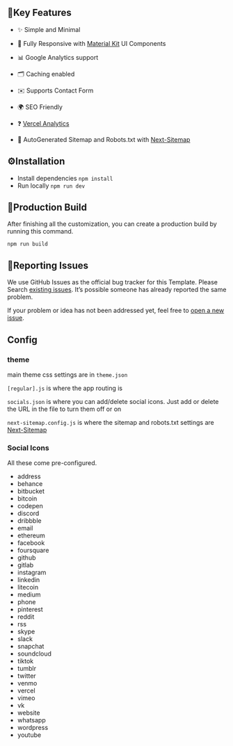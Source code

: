 ## 🔑Key Features

- ✨ Simple and Minimal

- 📱 Fully Responsive with [Material Kit](https://mui.com/) UI Components

- 📊 Google Analytics support

- 🗂️ Caching enabled

- ✉️ Supports Contact Form

- 🌍 SEO Friendly

- ❓ [Vercel Analytics](https://vercel.com/analytics)

- 📝 AutoGenerated Sitemap and Robots.txt with [Next-Sitemap](https:/www.npmjs.com/package/next-sitemap)

<!-- installation -->

## ⚙️Installation
* Install dependencies
`npm install`
* Run locally
`npm run dev`


## 🔨Production Build

After finishing all the customization, you can create a production build by running this command.

`npm run build`

<!-- reporting issue -->

## 🐞Reporting Issues
We use GitHub Issues as the official bug tracker for this Template. Please Search [existing issues](https://github.com/themefisher/bigspring-light-nextjs/issues). It’s possible someone has already reported the same problem.

If your problem or idea has not been addressed yet, feel free to [open a new issue](https://github.com/themefisher/bigspring-light-nextjs/issues).

## Config

### theme

 main theme css settings are in `theme.json`

`[regular].js` is where the app routing is

 `socials.json` is where you can add/delete social icons. Just add or delete the URL in the file to turn them off or on

`next-sitemap.config.js` is where the sitemap and robots.txt settings are [Next-Sitemap](https:/www.npmjs.com/package/next-sitemap)

  
  

### Social Icons

All these come pre-configured.

  

 - address 
 - behance 
 - bitbucket 
 - bitcoin 
 - codepen 
 - discord 
 - dribbble 
 - email
 - ethereum 
 - facebook 
 - foursquare 
 - github 
 - gitlab 
 - instagram
 - linkedin 
 - litecoin 
 - medium 
 - phone 
 - pinterest 
 - reddit 
 - rss 
 - skype 
 - slack 
 - snapchat
 - soundcloud 
 - tiktok
 - tumblr 
 - twitter
 - venmo 
 - vercel 
 - vimeo 
 - vk 
 - website
 - whatsapp 
 - wordpress 
 - youtube

